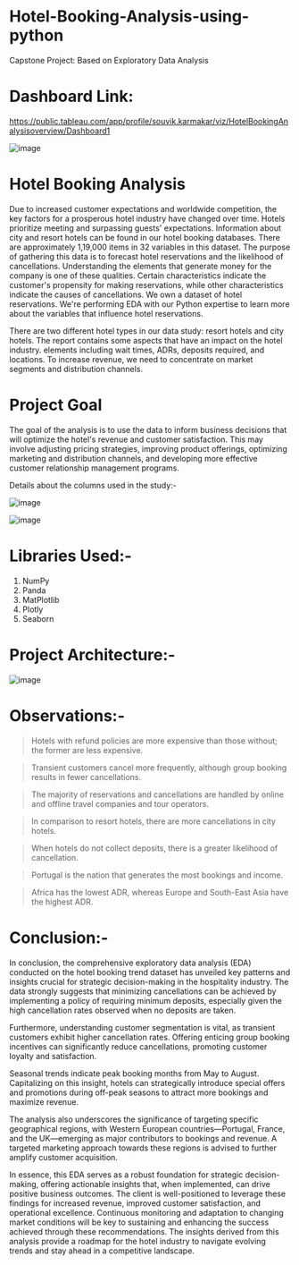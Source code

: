# Hotel-Booking-Analysis-using-python
Capstone Project: Based on Exploratory Data Analysis

# Dashboard Link:
https://public.tableau.com/app/profile/souvik.karmakar/viz/HotelBookingAnalysisoverview/Dashboard1

![image](https://github.com/Souvik-karmakar/Hotel-Booking-Analysis-using-python/assets/78291973/2b6b6803-e0ba-4e77-a4dc-235b8c509a51)

# Hotel Booking Analysis
Due to increased customer expectations and worldwide competition, the key factors for a prosperous hotel industry have changed over time. Hotels prioritize meeting and surpassing guests' expectations. Information about city and resort hotels can be found in our hotel booking databases. There are approximately 1,19,000 items in 32 variables in this dataset. The purpose of gathering this data is to forecast hotel reservations and the likelihood of cancellations. Understanding the elements that generate money for the company is one of these qualities. Certain characteristics indicate the customer's propensity for making reservations, while other characteristics indicate the causes of cancellations. We own a dataset of hotel reservations. We're performing EDA with our Python expertise to learn more about the variables that influence hotel reservations.

There are two different hotel types in our data study: resort hotels and city hotels. The report contains some aspects that have an impact on the hotel industry. elements including wait times, ADRs, deposits required, and locations. To increase revenue, we need to concentrate on market segments and distribution channels. 

# Project Goal
The goal of the analysis is to use the data to inform business decisions that will optimize the hotel's revenue and customer satisfaction. This may involve adjusting pricing strategies, improving product offerings, optimizing marketing and distribution channels, and developing more effective customer relationship management programs.

Details about the columns used in the study:-


![image](https://github.com/Souvik-karmakar/Hotel-Booking-Analysis-using-python/assets/78291973/3b66ff2f-60a0-4c73-8ac7-38465b3eb229)

![image](https://github.com/Souvik-karmakar/Hotel-Booking-Analysis-using-python/assets/78291973/9f06fa33-eb3f-46ac-89d2-f347bd946ef4)


# Libraries Used:-

1. NumPy
2. Panda
3. MatPlotlib
4. Plotly
5. Seaborn

# Project Architecture:-

![image](https://github.com/Souvik-karmakar/Hotel-Booking-Analysis-using-python/assets/78291973/e477f24f-17aa-4c09-8ce3-9ba7d46ce1a0)

# Observations:-

> Hotels with refund policies are more expensive than those without; the former are less expensive.
  
> Transient customers cancel more frequently, although group booking results in fewer cancellations.
  
> The majority of reservations and cancellations are handled by online and offline travel companies and tour operators.
  
> In comparison to resort hotels, there are more cancellations in city hotels.
  
> When hotels do not collect deposits, there is a greater likelihood of cancellation.
  
> Portugal is the nation that generates the most bookings and income.
  
> Africa has the lowest ADR, whereas Europe and South-East Asia have the highest ADR.


# Conclusion:-

In conclusion, the comprehensive exploratory data analysis (EDA) conducted on the hotel booking trend dataset has unveiled key patterns and insights crucial for strategic decision-making in the hospitality industry. The data strongly suggests that minimizing cancellations can be achieved by implementing a policy of requiring minimum deposits, especially given the high cancellation rates observed when no deposits are taken.

Furthermore, understanding customer segmentation is vital, as transient customers exhibit higher cancellation rates. Offering enticing group booking incentives can significantly reduce cancellations, promoting customer loyalty and satisfaction.

Seasonal trends indicate peak booking months from May to August. Capitalizing on this insight, hotels can strategically introduce special offers and promotions during off-peak seasons to attract more bookings and maximize revenue.

The analysis also underscores the significance of targeting specific geographical regions, with Western European countries—Portugal, France, and the UK—emerging as major contributors to bookings and revenue. A targeted marketing approach towards these regions is advised to further amplify customer acquisition.

In essence, this EDA serves as a robust foundation for strategic decision-making, offering actionable insights that, when implemented, can drive positive business outcomes. The client is well-positioned to leverage these findings for increased revenue, improved customer satisfaction, and operational excellence. Continuous monitoring and adaptation to changing market conditions will be key to sustaining and enhancing the success achieved through these recommendations. The insights derived from this analysis provide a roadmap for the hotel industry to navigate evolving trends and stay ahead in a competitive landscape.




